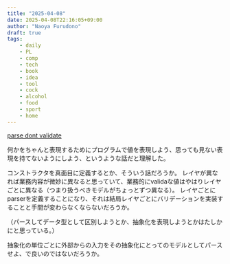 ```yaml
---
title: "2025-04-08"
date: 2025-04-08T22:16:05+09:00
author: "Naoya Furudono"
draft: true
tags:
    - daily
    - PL
    - comp
    - tech
    - book
    - idea
    - tool
    - cock
    - alcohol
    - food
    - sport
    - home
---
```


[parse dont validate](https://lexi-lambda.github.io/blog/2019/11/05/parse-don-t-validate/)

何かをちゃんと表現するためにプログラムで値を表現しよう、思っても見ない表現を持てないようにしよう、というような話だと理解した。

コンストラクタを真面目に定義するとか、そういう話だろうか。
レイヤが異なれば業務内容が微妙に異なると思っていて、業務的にvalidaな値はやはりレイヤごとに異なる（つまり扱うべきモデルがちょっとずつ異なる）。
レイヤごとにparserを定義することになり、それは結局レイヤごとにバリデーションを実装することと手間が変わらなくならないだろうか。

（パースしてデータ型として区別しようとか、抽象化を表現しようとかはたしかにと思っている。）

抽象化の単位ごとに外部からの入力をその抽象化にとってのモデルとしてパースせよ、で良いのではないだろうか。

